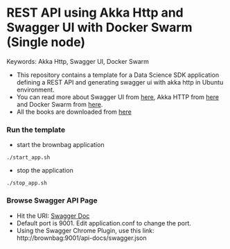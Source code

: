 # REST API using Akka Http and Swagger UI with Docker Swarm (Single node)

Keywords: Akka Http, Swagger UI, Docker Swarm

* This repository contains a template for a Data Science SDK application defining a REST API and generating swagger ui with akka http in Ubuntu environment.
* You can read more about Swagger UI from [here](https://swagger.io/),  Akka HTTP from [here](https://doc.akka.io/docs/akka-http/current/) and Docker Swarm from [here](https://docs.docker.com/engine/swarm/).
* All the books are downloaded from [here](http://www.openculture.com/free_textbooks)

### Run the template
  - start the brownbag application
  ```
  ./start_app.sh
  ```
  - stop the application
  ```
  ./stop_app.sh
  ```
### Browse Swagger API Page 
  - Hit the URI: [Swagger Doc](http://brownbag:9001/swagger-ui/index.html)
  - Default port is 9001. Edit application.conf to change the port.
  - Using the Swagger Chrome Plugin, use this link: http://brownbag:9001/api-docs/swagger.json

